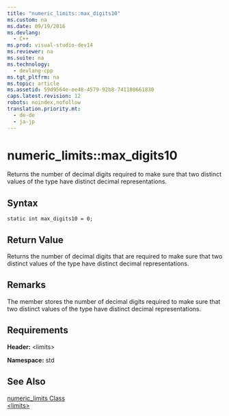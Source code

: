 ```yaml
---
title: "numeric_limits::max_digits10"
ms.custom: na
ms.date: 09/19/2016
ms.devlang: 
  - C++
ms.prod: visual-studio-dev14
ms.reviewer: na
ms.suite: na
ms.technology: 
  - devlang-cpp
ms.tgt_pltfrm: na
ms.topic: article
ms.assetid: 59d9564e-ee48-4579-92b8-741180661830
caps.latest.revision: 12
robots: noindex,nofollow
translation.priority.mt: 
  - de-de
  - ja-jp
---
```

# numeric_limits::max_digits10
Returns the number of decimal digits required to make sure that two distinct values of the type have distinct decimal representations.  
  
## Syntax  
  
```  
static int max_digits10 = 0;  
```  
  
## Return Value  
 Returns the number of decimal digits that are required to make sure that two distinct values of the type have distinct decimal representations.  
  
## Remarks  
 The member stores the number of decimal digits required to make sure that two distinct values of the type have distinct decimal representations.  
  
## Requirements  
 **Header:** <limits\>  
  
 **Namespace:** std  
  
## See Also  
 [numeric_limits Class](../vs140/numeric_limits-Class.md)   
 [<limits\>](../vs140/-limits-.md)